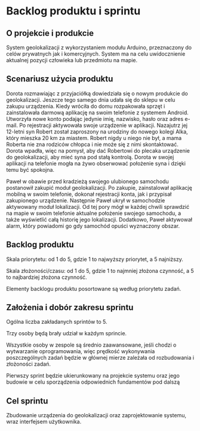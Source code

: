 # Backlog produktu i sprintu
## O projekcie i produkcie
System geolokalizacji z wykorzystaniem modułu Arduino, przeznaczony do celów prywatnych jak i komercyjnych. System ma na celu uwidocznienie aktualnej pozycji człowieka lub przedmiotu na mapie.

## Scenariusz użycia produktu
Dorota rozmawiając z przyjaciółką dowiedziała się o nowym produkcie do geolokalizacji. Jeszcze tego samego dnia udała się do sklepu w celu zakupu urządzenia. Kiedy wróciła do domu rozpakowała sprzęt i zainstalowała darmową aplikację na swoim telefonie z systemem Android. Utworzyła nowe konto podając jedynie imię, nazwisko, hasło oraz adres e-mail. Po rejestracji aktywowała swoje urządzenie w aplikacji. Nazajutrz jej 12-letni syn Robert został zaproszony na urodziny do nowego kolegi Alka, który mieszka 20 km za miastem. Robert nigdy u niego nie był, a mama Roberta nie zna rodziców chłopca i nie może się z nimi skontaktować. Dorota wpadła, więc na pomysł, aby dać Robertowi do plecaka urządzenie do geolokalizacji, aby mieć syna pod stałą kontrolą. Dorota w swojej aplikacji na telefonie mogła na żywo obserwować położenie syna i dzięki temu być spokojna.

Paweł w obawie przed kradzieżą swojego ulubionego samochodu postanowił zakupić moduł geolokalizacji. Po zakupie, zainstalował aplikację mobilną w swoim telefonie, dokonał rejestracji konta, jak i przypisał zakupionego urządzenie. Następnie Paweł ukrył w samochodzie aktywowany moduł lokalizacji. Od tej pory mógł w każdej chwili sprawdzić na mapie w swoim telefonie aktualne położenie swojego samochodu, a także wyświetlić całą historię jego lokalizacji. Dodatkowo, Paweł aktywował alarm, który powiadomi go gdy samochód opuści wyznaczony obszar.
## Backlog produktu
Skala priorytetu: od 1 do 5, gdzie 1 to najwyższy priorytet, a 5 najniższy.

Skala złożoności/czasu: od 1 do 5, gdzie 1 to najmniej złożona czynność, a 5 to najbardziej złożona czynność.

Elementy backlogu produktu posortowane są według priorytetu zadań.

## Założenia i dobór zakresu sprintu
Ogólna liczba zakładanych sprintów to 5.

Trzy osoby będą brały udział w każdym sprincie.

Wszystkie osoby w zespole są średnio zaawansowane, jeśli chodzi o wytwarzanie oprogramowania, więc prędkość wykonywania poszczególnych zadań będzie w głównej mierze zależała od rozbudowania i złożoności zadań. 

Pierwszy sprint będzie ukierunkowany na projekcie systemu oraz jego budowie w celu sporządzenia odpowiednich fundamentów pod dalszą 

## Cel sprintu
Zbudowanie urządzenia do geolokalizacji oraz zaprojektowanie systemu, wraz interfejsem użytkownika.



<!--stackedit_data:
eyJoaXN0b3J5IjpbMTA0MDgwMDA3LDExNDE4MDM5NjksMTIyMz
czMTc3NCwxNjgyMzA2Njg4LC00MzEyNDQzNTYsLTE1MTQ3NjIx
OTQsLTkyNzg2MTUwNywtNDMzODAwMDE1LDIxNDA1MTYxMTcsLT
E2NDM1NTg3ODhdfQ==
-->